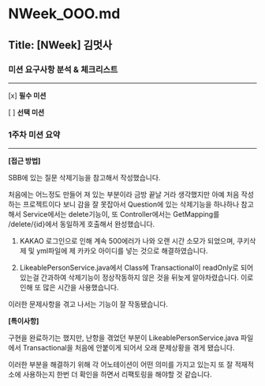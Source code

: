 # NWeek_OOO.md

## Title: [NWeek] 김멋사

### 미션 요구사항 분석 & 체크리스트

---

 [x] **필수 미션**

 [ ] **선택 미션**




### 1주차 미션 요약

---
**[접근 방법]**

SBB에 있는 질문 삭제기능을 참고해서 작성했습니다.

처음에는 어느정도 만들어 져 있는 부분이라 금방 끝날 거라 생각했지만 
아예 처음 작성하는 프로젝트이다 보니 감을 잘 못잡아서 Question에 있는 삭제기능을 하나하나
참고해서 Service에서는 delete기능이, 또 Controller에서는 GetMapping를
/delete/{id}에서 동일하게 호출해서 완성했습니다.

1.  KAKAO 로그인으로 인해 계속 500에러가 나와 오랜 시간 소모가 되었으며,
쿠키삭제 및 yml파일에 제 카카오 아이디를 넣는 것으로 해결하였습니다.

1. LikeablePersonService.java에서 Class에 Transactional이 readOnly로 되어있는걸
간과하여 삭제기능이 정상작동하지 않은 것을 뒤늦게 알아차렸습니다. 이로 인해 또 많은 시간을
사용했습니다.

이러한 문제사항을 겪고 나서는 기능이 잘 작동됐습니다.


**[특이사항]**

구현을 완료하기는 했지만, 난항을 겪었던 부분이 LikeablePersonService.java 파일에서
Transactional을 처음에 안붙이게 되어서 오래 문제상황을 겪게 됐습니다.

이러한 부분을 해결하기 위해 각 어노테이션이 어떤 의미를 가지고 있는지
 또 잘 적재적소에 사용하는지 한번 더 확인을 하면서 리팩토링을 해야할 것 같습니다.
